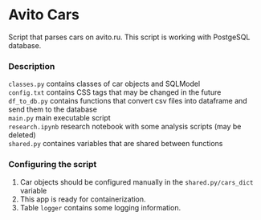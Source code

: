 # Avito Cars

Script that parses cars on avito.ru. This script is working with PostgeSQL database.

### Description
`classes.py` contains classes of car objects and SQLModel  
`config.txt` contains CSS tags that may be changed in the future  
`df_to_db.py` contains functions that convert csv files into dataframe and send them to the database  
`main.py` main executable script  
`research.ipynb` research notebook with some analysis scripts (may be deleted)  
`shared.py` containes variables that are shared between functions  

 ### Configuring the script
 1. Car objects should be configured manually in the `shared.py/cars_dict` variable
 3. This app is ready for containerization.
 4. Table `logger` contains some logging information.